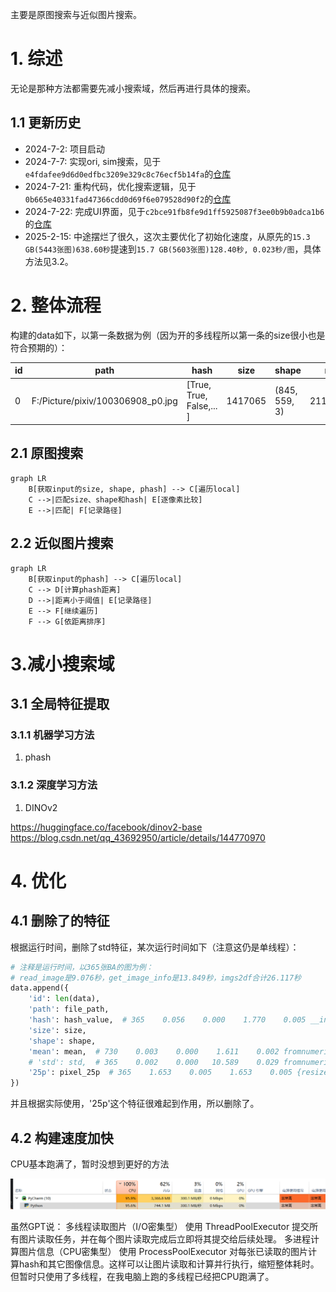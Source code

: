 主要是原图搜索与近似图片搜索。

# 1. 综述
无论是那种方法都需要先减小搜索域，然后再进行具体的搜索。

## 1.1 更新历史

- 2024-7-2: 项目启动
- 2024-7-7: 实现ori, sim搜索，见于`e4fdafee9d6d0edfbc3209e329c8c76ecf5b14fa`的[仓库](https://github.com/virtualxiaoman/PSP/tree/e4fdafee9d6d0edfbc3209e329c8c76ecf5b14fa)
- 2024-7-21: 重构代码，优化搜索逻辑，见于`0b665e40331fad47366cdd0d69f6e079528d90f2`的[仓库](https://github.com/virtualxiaoman/PSP/tree/0b665e40331fad47366cdd0d69f6e079528d90f2)
- 2024-7-22: 完成UI界面，见于`c2bce91fb8fe9d1ff5925087f3ee0b9b0adca1b6`的[仓库](https://github.com/virtualxiaoman/PSP/tree/c2bce91fb8fe9d1ff5925087f3ee0b9b0adca1b6)
- 2025-2-15: 中途摆烂了很久，这次主要优化了初始化速度，从原先的`15.3 GB(5443张图)638.60秒`提速到`15.7 GB(5603张图)128.40秒, 0.023秒/图`，具体方法见3.2。

# 2. 整体流程

构建的data如下，以第一条数据为例（因为开的多线程所以第一条的size很小也是符合预期的）：

| id | path | hash                     | size | shape | mean | 25p                 |
|----|------|--------------------------|------|-------|------|---------------------|
| 0 | F:/Picture/pixiv/100306908_p0.jpg | [True, True, False,... ] | 1417065 | (845, 559, 3) | 211.902221 | [165, 189, 186,...] |


## 2.1 原图搜索
```mermaid
graph LR
    B[获取input的size, shape, phash] --> C[遍历local]
    C -->|匹配size、shape和hash| E[逐像素比较]
    E -->|匹配| F[记录路径]

```

## 2.2 近似图片搜索
```mermaid
graph LR
    B[获取input的phash] --> C[遍历local]
    C --> D[计算phash距离]
    D -->|距离小于阈值| E[记录路径]
    E --> F[继续遍历]
    F --> G[依距离排序]
```


# 3.减小搜索域
## 3.1 全局特征提取
### 3.1.1 机器学习方法
1. phash


### 3.1.2 深度学习方法
1. DINOv2

https://huggingface.co/facebook/dinov2-base
https://blog.csdn.net/qq_43692950/article/details/144770970


# 4. 优化

## 4.1 删除了的特征

根据运行时间，删除了std特征，某次运行时间如下（注意这仍是单线程）：

```python
# 注释是运行时间，以365张BA的图为例：
# read_image是9.076秒，get_image_info是13.849秒，imgs2df合计26.117秒
data.append({
    'id': len(data),
    'path': file_path,
    'hash': hash_value,  # 365    0.056    0.000    1.770    0.005 __init__.py:260(phash)
    'size': size,
    'shape': shape,
    'mean': mean,  # 730    0.003    0.000    1.611    0.002 fromnumeric.py:3385(mean)
    # 'std': std,  # 365    0.002    0.000   10.589    0.029 fromnumeric.py:3513(std)，时间太长不要了
    '25p': pixel_25p  # 365    1.653    0.005    1.653    0.005 {resize}
})
```

并且根据实际使用，'25p'这个特征很难起到作用，所以删除了。


## 4.2 构建速度加快

CPU基本跑满了，暂时没想到更好的方法

![img.png](../../assets/img3-2构建速度加快附图.png)

虽然GPT说：
多线程读取图片（I/O密集型）
使用 ThreadPoolExecutor 提交所有图片读取任务，并在每个图片读取完成后立即将其提交给后续处理。
多进程计算图片信息（CPU密集型）
使用 ProcessPoolExecutor 对每张已读取的图片计算hash和其它图像信息。这样可以让图片读取和计算并行执行，缩短整体耗时。
但暂时只使用了多线程，在我电脑上跑的多线程已经把CPU跑满了。


